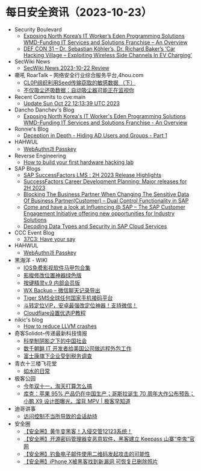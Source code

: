 # 每日安全资讯（2023-10-23）

- Security Boulevard
  - [Exposing North Korea’s IT Worker’s Eden Programming Solutions WMD-Funding IT Services and Solutions Franchise – An Overview](https://securityboulevard.com/2023/10/exposing-north-koreas-it-workers-eden-programming-solutions-wmd-funding-it-services-and-solutions-franchise-an-overview/)
  - [DEF CON 31 – Dr. Sebastian Köhler’s, Dr. Richard Baker’s ‘Car Hacking Village – Exploiting Wireless Side Channels In EV Charging’](https://securityboulevard.com/2023/10/def-con-31-dr-sebastian-kohlers-dr-richard-bakers-car-hacking-village-exploiting-wireless-side-channels-in-ev-charging/)
- SecWiki News
  - [SecWiki News 2023-10-22 Review](http://www.sec-wiki.com/?2023-10-22)
- 嘶吼 RoarTalk – 网络安全行业综合服务平台,4hou.com
  - [CL0P组织利用Seed传输窃取的敏感数据 （下）](https://www.4hou.com/posts/gDE6)
  - [不仅吸尘还吸数据：自动吸尘器可能正在监视你](https://www.4hou.com/posts/DZon)
- Recent Commits to cve:main
  - [Update Sun Oct 22 12:13:39 UTC 2023](https://github.com/trickest/cve/commit/cdc6bc04440203b8d2a9fba6954d03212a28018c)
- Dancho Danchev's Blog
  - [Exposing North Korea's IT Worker's Eden Programming Solutions WMD-Funding IT Services and Solutions Franchise - An Overview](https://ddanchev.blogspot.com/2023/10/exposing-north-koreas-it-workers-eden.html)
- Ronnie's Blog
  - [Deception in Depth - Hiding AD Users and Groups - Part 1](https://blog.spookysec.net//DnD-Hiding-Users-and-Groups/)
- HAHWUL
  - [WebAuthn과 Passkey](https://www.hahwul.com/2023/10/22/webauthn_and_passkey/)
- Reverse Engineering
  - [How to build your first hardware hacking lab](https://www.reddit.com/r/ReverseEngineering/comments/17drfec/how_to_build_your_first_hardware_hacking_lab/)
- SAP Blogs
  - [SAP SuccessFactors LMS : 2H 2023 Release Highlights](https://blogs.sap.com/2023/10/22/sap-successfactors-lms-2h-2023-release-highlights/)
  - [SuccessFactors Career Development Planning: Major releases for 2H 2023](https://blogs.sap.com/2023/10/22/successfactors-career-development-planning-major-releases-for-2h-2023/)
  - [Blocking The Business Partner When Changing The Sensitive Data Of Business Partner(Customer) – Dual Control Functionality in SAP](https://blogs.sap.com/2023/10/22/blocking-the-business-partner-when-changing-the-sensitive-data-of-business-partnercustomer-dual-control-functionality-in-sap/)
  - [Come and have a look at Influencing @ SAP – The SAP Customer Engagement Initiative offering new opportunities for Industry Solutions](https://blogs.sap.com/2023/10/22/come-and-have-a-look-at-influencing-sap-the-sap-customer-engagement-initiative-offering-new-opportunities-for-industry-solutions/)
  - [Decoding Data Types and Security in SAP Cloud Services](https://blogs.sap.com/2023/10/22/decoding-data-types-and-security-in-sap-cloud-services/)
- CCC Event Blog
  - [37C3: Have your say](https://events.ccc.de/2023/10/22/37c3-have-your-say/)
- HAHWUL
  - [WebAuthn과 Passkey](https://www.hahwul.com/2023/10/22/webauthn_and_passkey/)
- 黑海洋 - WIKI
  - [IOS免费影视软件马甲包合集](https://blog.upx8.com/3883)
  - [影梭修改位置神器绿色版](https://blog.upx8.com/3882)
  - [按键精灵v.9 内部会员版](https://blog.upx8.com/3881)
  - [WX Backup – 微信聊天记录导出](https://blog.upx8.com/3880)
  - [Tiger SMS全球任何国家手机接码平台](https://blog.upx8.com/3879)
  - [斗转定位VIP，安卓最强改定位神器！支持微信！](https://blog.upx8.com/3878)
  - [Cloudflare设置优选IP教程](https://blog.upx8.com/3877)
- nikic's blog
  - [How to reduce LLVM crashes](https://nikic.github.io/2023/10/22/How-to-reduce-LLVM-crashes.html)
- 奇客Solidot–传递最新科技情报
  - [科举制阴影之下的中国社会](https://www.solidot.org/story?sid=76413)
  - [数千朝鲜 IT 开发者给美国公司做远程外包工作](https://www.solidot.org/story?sid=76412)
  - [富士康旗下企业受到税务调查](https://www.solidot.org/story?sid=76411)
- 青衣十三楼飞花堂
  - [如水的日常](https://mp.weixin.qq.com/s?__biz=MzUzMjQyMDE3Ng==&mid=2247486919&idx=1&sn=5f764e8db82a3bdf385cffdab1f950c7&chksm=fab2cef8cdc547ee09a1a5a8d6b246d818440d9a88e3e605b3fcd403ff3e67c1d9b1f5f578a6&scene=58&subscene=0#rd)
- 极客公园
  - [今年双十一，淘天打算怎么搞](https://mp.weixin.qq.com/s?__biz=MTMwNDMwODQ0MQ==&mid=2653016279&idx=1&sn=4321007e122c8beff05acb0c150b264c&chksm=7e54ad61492324773a3cc6efc4527b1990a4b1e1789e4513ceeb6bbab717b1d6306668bda5bc&scene=58&subscene=0#rd)
  - [库克：苹果 95% 产品仍在中国生产；哥斯拉诞生 70 周年大作公布预告；小鹏 X9 设计图曝光，溜背 MPV | 极客早知道](https://mp.weixin.qq.com/s?__biz=MTMwNDMwODQ0MQ==&mid=2653016271&idx=1&sn=fac25a13486c793cc39fa08b6c11be68&chksm=7e54ad794923246f92df96a7a6e4efe87b6c8fd98078e356e1176b90c066e2f3c229288e545e&scene=58&subscene=0#rd)
- 迪哥讲事
  - [访问控制不当所导致的会话劫持](https://mp.weixin.qq.com/s?__biz=MzIzMTIzNTM0MA==&mid=2247492334&idx=1&sn=7a3cd57e604bdd853eb7e4202c25f643&chksm=e8a5e88ddfd2619b8c8efc74ca08a412d4c317aa958c385e9070cd93ce41374ddce9c72c3732&scene=58&subscene=0#rd)
- 安全圈
  - [【安全圈】黄牛变黑客！入侵交管12123系统！](https://mp.weixin.qq.com/s?__biz=MzIzMzE4NDU1OQ==&mid=2652047105&idx=1&sn=c7999b99597b36e699174e656c6f18f0&chksm=f36e2b41c419a257ad103bb106f876bf8813b5a0ad11779ff25ed277ded4a5b38f65a9e80b2f&scene=58&subscene=0#rd)
  - [【安全圈】开源密码管理器变恶意软件，黑客建立 Keepass 山寨“李鬼”官网](https://mp.weixin.qq.com/s?__biz=MzIzMzE4NDU1OQ==&mid=2652047105&idx=2&sn=e148a9a2a2cd398ba9d6ed8150843c70&chksm=f36e2b41c419a257bae814f487fa5d337f05b32050d22f1b2bf17741e3bd07b2845ad5805c86&scene=58&subscene=0#rd)
  - [【安全圈】钓鱼电子邮件使用二维码发起攻击的可能性](https://mp.weixin.qq.com/s?__biz=MzIzMzE4NDU1OQ==&mid=2652047105&idx=3&sn=675b8b95bcc7f97c6905b2e467885406&chksm=f36e2b41c419a25735aa3f5bd84e0f08ac686b0e90e849183e56e0004b9c923ad6ef4fdca375&scene=58&subscene=0#rd)
  - [【安全圈】iPhone X被黑客找到新漏洞 可恢复已删除照片](https://mp.weixin.qq.com/s?__biz=MzIzMzE4NDU1OQ==&mid=2652047105&idx=4&sn=6577bfdc02d69ba1bad7211e3db0a6cd&chksm=f36e2b41c419a257fe2dcac166b14eb8a6752702e3130701fdb8f28265ab683031b1a787b4ab&scene=58&subscene=0#rd)

